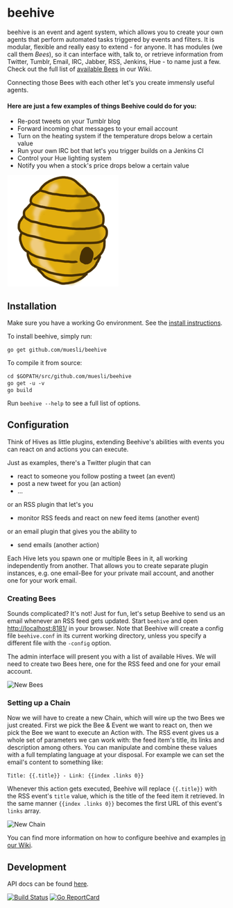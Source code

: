 beehive
=======

beehive is an event and agent system, which allows you to create your own
agents that perform automated tasks triggered by events and filters. It is
modular, flexible and really easy to extend - for anyone. It has modules
(we call them *Bees*), so it can interface with, talk to, or retrieve
information from Twitter, Tumblr, Email, IRC, Jabber, RSS, Jenkins, Hue - to
name just a few. Check out the full list of [available Bees](https://github.com/muesli/beehive/wiki/Available-Bees)
in our Wiki.

Connecting those Bees with each other let's you create immensly useful agents.

#### Here are just a few examples of things Beehive could do for you:
* Re-post tweets on your Tumblr blog
* Forward incoming chat messages to your email account
* Turn on the heating system if the temperature drops below a certain value
* Run your own IRC bot that let's you trigger builds on a Jenkins CI
* Control your Hue lighting system
* Notify you when a stock's price drops below a certain value

![beehive's Logo](/assets/logo_256.png?raw=true)

## Installation

Make sure you have a working Go environment. See the [install instructions](http://golang.org/doc/install.html).

To install beehive, simply run:

    go get github.com/muesli/beehive

To compile it from source:

    cd $GOPATH/src/github.com/muesli/beehive
    go get -u -v
    go build

Run ```beehive --help``` to see a full list of options.

## Configuration

Think of Hives as little plugins, extending Beehive's abilities with events you
can react on and actions you can execute.

Just as examples, there's a Twitter plugin that can
 - react to someone you follow posting a tweet (an event)
 - post a new tweet for you (an action)
 - ...

or an RSS plugin that let's you
 - monitor RSS feeds and react on new feed items (another event)

or an email plugin that gives you the ability to
 - send emails (another action)

Each Hive lets you spawn one or multiple Bees in it, all working independently
from another. That allows you to create separate plugin instances, e.g. one
email-Bee for your private mail account, and another one for your work email.

### Creating Bees

Sounds complicated? It's not! Just for fun, let's setup Beehive to send us an
email whenever an RSS feed gets updated. Start ```beehive``` and open <http://localhost:8181/>
in your browser. Note that Beehive will create a config file ```beehive.conf```
in its current working directory, unless you specify a different file with the
```-config``` option.

The admin interface will present you with a list of available Hives. We will
need to create two Bees here, one for the RSS feed and one for your email
account.

![New Bees](https://github.com/muesli/beehive-docs/raw/master/screencaps/new_bees.gif)

### Setting up a Chain

Now we will have to create a new Chain, which will wire up the two Bees we just
created. First we pick the Bee & Event we want to react on, then we pick the
Bee we want to execute an Action with. The RSS event gives us a whole set of
parameters we can work with: the feed item's title, its links and description
among others. You can manipulate and combine these values with a full
templating language at your disposal. For example we can set the email's
content to something like:

```
Title: {{.title}} - Link: {{index .links 0}}
```

Whenever this action gets executed, Beehive will replace ```{{.title}}``` with
the RSS event's ```title``` value, which is the title of the feed item it
retrieved. In the same manner ```{{index .links 0}}``` becomes the first URL of
this event's ```links``` array.

![New Chain](https://github.com/muesli/beehive-docs/raw/master/screencaps/new_chain.gif)

You can find more information on how to configure beehive and examples [in our Wiki](https://github.com/muesli/beehive/wiki/Configuration).

## Development

API docs can be found [here](http://godoc.org/github.com/muesli/beehive).

[![Build Status](https://secure.travis-ci.org/muesli/beehive.png)](http://travis-ci.org/muesli/beehive)
[![Go ReportCard](http://goreportcard.com/badge/muesli/beehive)](http://goreportcard.com/report/muesli/beehive)
